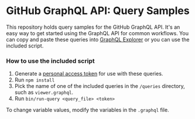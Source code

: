 # GitHub GraphQL API: Query Samples

This repository holds query samples for the GitHub GraphQL API. It's an easy way to get started using the GraphQL API for common workflows. You can copy and paste these queries into [GraphQL Explorer](https://developer.github.com/early-access/graphql/explorer) or you can use the included script.

### How to use the included script

1. Generate a [personal access token](https://help.github.com/articles/creating-an-access-token-for-command-line-use/) for use with these queries.
1. Run `npm install`
1. Pick the name of one of the included queries in the `/queries` directory, such as `viewer.graphql`.
1. Run `bin/run-query <query_file> <token>`

To change variable values, modify the variables in the `.graphql` file.
